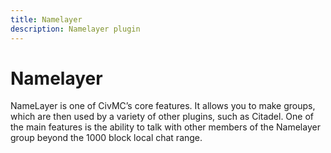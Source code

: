 ```yaml
---
title: Namelayer
description: Namelayer plugin
---
```


# Namelayer
NameLayer is one of CivMC’s core features. It allows you to make groups, which are then used by a variety of other plugins, such as Citadel. One of the main features is the ability to talk with other members of the Namelayer group beyond the 1000 block local chat range.
